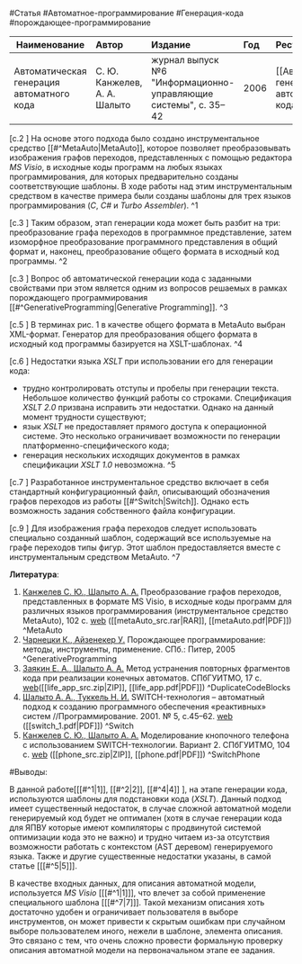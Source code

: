 #Статья #Автоматное-программирование #Генерация-кода #порождающее-программирование

| Наименование | Автор | Издание | Год | Ресурс |
|------|:---------|:-----------|:---------|:----------|
|Автоматическая генерация автоматного кода|С. Ю. Канжелев, А. А. Шалыто|журнал выпуск №6 "Информационно-управляющие системы", с. 35–42| 2006 |[[Автоматическая генерация автоматного кода.pdf]]|

[c.2  ] На основе этого подхода было создано инструментальное средство [[#^MetaAuto|MetaAuto]], которое позволяет преобразовывать изображения графов переходов, представленных с помощью редактора _MS Visio_, в исходные коды программ на любых языках программирования, для которых предварительно созданы соответствующие шаблоны. В ходе работы над этим инструментальным средством в качестве примера были созданы шаблоны для трех языков программирования (_C_, _C#_ и _Turbo Assembler_). ^1

[c.3  ] Таким образом, этап генерации кода может быть разбит на три: преобразование графа переходов в программное представление, затем изоморфное преобразование программного представления в общий формат и, наконец, преобразование общего формата в исходный код программы. ^2

[c.3  ] Вопрос об автоматической генерации кода с заданными свойствами при этом является одним из вопросов решаемых в рамках порождающего программирования [[#^GenerativeProgramming|Generative Programming]]. ^3

[c.5  ] В терминах рис. 1 в качестве общего формата в MetaAuto выбран XML-формат. Генератор для преобразования общего формата в исходный код программы базируется на XSLT-шаблонах. ^4

[c.6  ] Недостатки языка _XSLT_ при использовании его для генерации кода: 
- трудно контролировать отступы и пробелы при генерации текста. Небольшое количество функций работы со строками. Спецификация _XSLT 2.0_ призвана исправить эти недостатки. Однако на данный момент трудности существуют;
- язык _XSLT_ не предоставляет прямого доступа к операционной системе. Это несколько ограничивает возможности по генерации платформенно-специфического кода;
- генерация нескольких исходящих документов в рамках спецификации _XSLT 1.0_ невозможна. ^5

[c.7  ] Разработанное инструментальное средство включает в себя стандартный конфигурационный файл, описывающий обозначения графов переходов из работы [[#^Switch|Switch]]. Однако есть возможность задания собственного файла конфигурации.

[c.9  ] Для изображения графа переходов следует использовать специально созданный шаблон, содержащий все используемые на графе переходов типы фигур. Этот шаблон предоставляется вместе с инструментальным средством MetaAuto. ^7

**Литература**:

1. <ins>Канжелев С. Ю., Шалыто А. А.</ins> Преобразование графов переходов, представленных в формате MS Visio, в исходные коды программ для различных языков программирования (инструментальное средство MetaAuto), 102 c. [web](http://is.ifmo.ru/projects/metaauto) ([[metaAuto_src.rar|RAR]], [[metaAuto.pdf|PDF]]) ^MetaAuto
2. <ins>Чарнецки К., Айзенекер У.</ins> Порождающее программирование: методы, инструменты, применение. СПб.: Питер, 2005 ^GenerativeProgramming
3. <ins>Заякин Е. А., Шалыто A. А.</ins> Метод устранения повторных фрагментов кода при реализации конечных автоматов. СПбГУИТМО, 17 с. [web](http://is.ifmo.ru/projects/life_app)([[life_app_src.zip|ZIP]], [[life_app.pdf|PDF]]) ^DuplicateCodeBlocks
4. <ins>Шалыто А. А., Туккель Н. И.</ins> SWITCH-технология – автоматный подход к созданию программного обеспечения «реактивных» систем //Программирование. 2001. № 5, с.45–62. [web](http://is.ifmo.ru/works/switch/) ([[switch_1.pdf|PDF]]) ^Switch
5. <ins>Канжелев C. Ю., Шалыто А. А.</ins> Моделирование кнопочного телефона с использованием SWITCH-технологии. Вариант 2. СПбГУИТМО, 104 с. [web](http://is.ifmo.ru/projects/phone) ([[phone_src.zip|ZIP]], [[phone.pdf|PDF]]) ^SwitchPhone

#Выводы:

В данной работе\[[[#^1|1]], [[#^2|2]]\, [[#^4|4]] ], на этапе генерации кода, используются шаблоны для подстановки кода (_XSLT_). Данный подход имеет существенный недостаток, в случае сложной автоматной модели генерируемый код будет не оптимален (хотя в случае генерации кода для ЯПВУ которые имеют компиляторы с продвинутой системой оптимизации кода это не важно) и трудно читаем из-за отсутствия возможности работать с контекстом (AST деревом) генерируемого языка. Также и другие существенные недостатки указаны, в самой статье \[[[#^5|5]]\].

В качестве входных данных, для описания автоматной модели, используется _MS Visio_ \[[[#^1|1]]\], что влечет за собой применение специального шаблона \[[[#^7|7]]\]. Такой механизм описания хоть достаточно удобен и ограничивает пользователя в выборе инструментов, он может привести к скрытым ошибкам при случайном выборе пользователем иного, нежели в шаблоне, элемента описания. Это связано с тем, что очень сложно провести формальную проверку описания автоматной модели на первоначальном этапе ее задания. 

